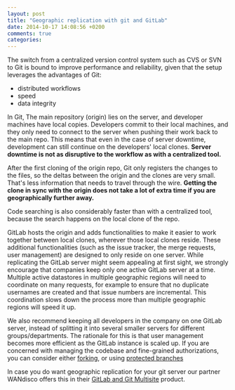 ```yaml
---
layout: post
title: "Geographic replication with git and GitLab"
date: 2014-10-17 14:08:56 +0200
comments: true
categories: 
---
```


The switch from a centralized version control system such as CVS or SVN to Git is bound to improve performance and reliability, given that the setup leverages the advantages of Git:

 - distributed workflows
 - speed
 - data integrity

In Git, The main repository (origin) lies on the server, and developer machines have local copies.
Developers commit to their local machines, and they only need to connect to the server when pushing their work back to the main repo.
This means that even in the case of server downtime, development can still continue on the developers' local clones.
**Server downtime is not as disruptive to the workflow as with a centralized tool.**

After the first cloning of the origin repo, Git only registers the changes to the files, so the deltas between the origin and the clones are very small.
That's less information that needs to travel through the wire.
**Getting the clone in sync with the origin does not take a lot of extra time if you are geographically further away.**

Code searching is also considerably faster than with a centralized tool, because the search happens on the local clone of the repo.

GitLab hosts the origin and adds functionalities to make it easier to work together between local clones, wherever those local clones reside.
These additional functionalities (such as the issue tracker, the merge requests, user management) are designed to only reside on one server.
While replicating the GitLab server might seem appealing at first sight, we strongly encourage that companies keep only one active GitLab server at a time.
Multiple active datastores in multiple geographic regions will need to coordinate on many requests, for example to ensure that no duplicate usernames are created and that issue numbers are incremental.
This coordination slows down the process more than multiple geographic regions will speed it up.

We also recommend keeping all developers in the company on one GitLab server, instead of splitting it into several smaller servers for different groups/departments.
The rationale for this is that user management becomes more efficient as the GitLab instance is scaled up.
If you are concerned with managing the codebase and fine-grained authorizations, you can consider either [forking](http://blogs.atlassian.com/2013/05/git-branching-and-forking-in-the-enterprise-why-fork/), or using [protected branches](http://doc.gitlab.com/ce/permissions/permissions.html)

In case you do want geographic replication for your git server our partner WANdisco offers this in their [GitLab and Git Multisite](http://blogs.wandisco.com/2014/10/20/gitlab-git-multisite-architecture/) product.
